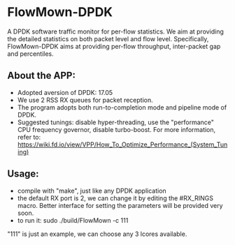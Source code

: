 # FlowMown-DPDK
A DPDK software traffic monitor for per-flow statistics. We aim at providing the detailed statistics on both packet level and flow level. Specifically, FlowMown-DPDK aims at providing per-flow throughput, inter-packet gap and percentiles. 

## About the APP: 
  * Adopted aversion of DPDK: 17.05 
  * We use 2 RSS RX queues for packet reception. 
  * The program adopts both run-to-completion mode and pipeline mode of DPDK.
  * Suggested tunings: disable hyper-threading, use the "performance" CPU frequency governor, disable turbo-boost. For more information, refer to: https://wiki.fd.io/view/VPP/How_To_Optimize_Performance_(System_Tuning)
  
## Usage:
 * compile with "make", just like any DPDK application
 * the default RX port is 2, we can change it by editing the #RX_RINGS macro. Better interface for setting the parameters will be provided very soon.
 * to run it: sudo ./build/FlowMown -c 111
  
  "111" is just an example, we can choose any 3 lcores available.
  
